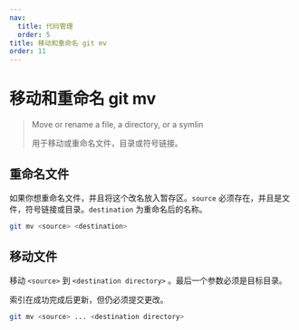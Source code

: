 ```yaml
---
nav:
  title: 代码管理
  order: 5
title: 移动和重命名 git mv
order: 11
---
```


# 移动和重命名 git mv

> Move or rename a file, a directory, or a symlin
>
> 用于移动或重命名文件，目录或符号链接。

## 重命名文件

如果你想重命名文件，并且将这个改名放入暂存区。`source` 必须存在，并且是文件，符号链接或目录。`destination` 为重命名后的名称。

```bash
git mv <source> <destination>
```

## 移动文件

移动 `<source>` 到 `<destination directory>` 。最后一个参数必须是目标目录。

索引在成功完成后更新，但仍必须提交更改。

```bash
git mv <source> ... <destination directory>
```
